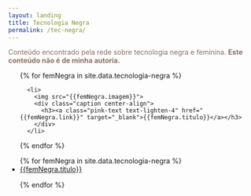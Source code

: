 ```yaml
---
layout: landing
title: Tecnologia Negra
permalink: /tec-negra/
---
```

<p style="color: #8d6e63;">Conteúdo encontrado pela rede sobre tecnologia negra e feminina. <b>Este conteúdo não é de minha autoria.</b></p>
<div class="row">

<div class="slider">
    <ul class="slides">
{% for femNegra in site.data.tecnologia-negra %}

      <li>
        <img src="{{femNegra.imagem}}">
        <div class="caption center-align">
          <h3><a class="pink-text text-lighten-4" href="{{femNegra.link}}" target="_blank">{{femNegra.titulo}}</a></h3>
        </div>
      </li>

{% endfor %}
    </ul>
</div>

</div>
<div class="row main-section">
  <ul>
  {% for femNegra in site.data.tecnologia-negra %}
    <li class="post-item" style="margin-bottom: 15px">
      <a class="posts" href="{{femNegra.link}}" target="_blank">{{femNegra.titulo}}</a>
    </li>
  {% endfor %}
  </ul>
</div>
<script>
     $(document).ready(function(){
          $('.slider').slider({indicators: false});
        });
</script>
